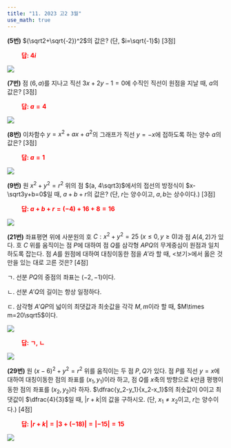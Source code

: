 ```yaml
---
title: "11. 2023 고2 3월"
use_math: true
---
```


**(5번)** $(\sqrt2+\sqrt{-2})^2$의 값은? (단, $i=\sqrt{-1}$) [3점]

**<span style="color: red;">$\qquad$답: $4i$</span>**

<img src="/assets/Pasted image 20240326110039.png"/>

**(7번)** 점 $(6, a)$를 지나고 직선 $3x+2y-1=0$에 수직인 직선이 원점을 지날 때, $a$의 값은? [3점]

**<span style="color: red;">$\qquad$답: $a=4$</span>**

<img src="/assets/Pasted image 20240326110046.png"/>

**(8번)** 이차함수 $y=x^2+ax+a^2$의 그래프가 직선 $y=-x$에 접하도록 하는 양수 $a$의 값은? [3점]

**<span style="color: red;">$\qquad$답: $a=1$</span>**

<img src="/assets/Pasted image 20240326110054.png"/>

**(9번)** 원 $x^2+y^2=r^2$ 위의 점 $(a, 4\sqrt3)$에서의 접선의 방정식이 $x-\sqrt3y+b=0$일 때, $a+b+r$의 값은? (단, $r$는 양수이고, $a, b$는 상수이다.) [3점]

**<span style="color: red;">$\qquad$답: $a+b+r=(-4)+16+8=16$</span>**

<img src="/assets/Pasted image 20240326110103.png"/>

**(21번)** 좌표평면 위에 사분원의 호 $C: x^2+y^2=25\ (x\le 0, y\ge0)$과 점 $A(4, 2)$가 있다. 호 $C$ 위를 움직이는 점 $P$에 대하여 점 $Q$를 삼각형 $APQ$의 무게중심이 원점과 일치하도록 잡는다. 점 $A$를 원점에 대하여 대칭이동한 점을 $A'$라 할 때, $<$보기$>$에서 옳은 것만을 있는 대로 고른 것은? [4점]

ㄱ. 선분 $PQ$의 중점의 좌표는 $(-2, -1)$이다. 

ㄴ. 선분 $A'Q$의 길이는 항상 일정하다.

ㄷ. 삼각형 $A'QP$의 넓이의 최댓값과 최솟값을 각각 $M, m$이라 할 때, $M\times m=20\sqrt5$이다.

<img src="/assets/Pasted image 20240324084103.png"/>

**<span style="color: red;">$\qquad$답: ㄱ, ㄴ</span>**

<img src="/assets/Pasted image 20240326110120.png"/>

**(29번)** 원 $(x-6)^2+y^2=r^2$ 위를 움직이는 두 점 $P, Q$가 있다. 점 $P$를 직선 $y=x$에 대하여 대칭이동한 점의 좌표를 $(x_1, y_1)$이라 하고, 점 $Q$를 $x$축의 방향으로 $k$만큼 평행이동한 점의 좌표를 $(x_2, y_2)$라 하자. $\dfrac{y_2-y_1}{x_2-x_1}$의 최솟값이 $0$이고 최댓값이 $\dfrac{4}{3}$일 때, $\lvert r+k\rvert$의 값을 구하시오. (단, $x_1\ne x_2$이고, $r$는 양수이다.) [4점]

**<span style="color: red;">$\qquad$답: $\lvert r+k\rvert=\lvert 3+(-18)\rvert=\lvert -15\rvert=15$</span>**

<img src="/assets/Pasted image 20240327130011.png"/>